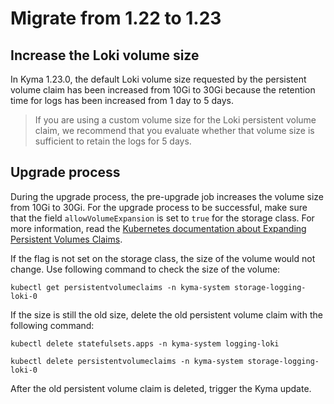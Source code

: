 # Migrate from 1.22 to 1.23

## Increase the Loki volume size
In Kyma 1.23.0, the default Loki volume size requested by the persistent volume claim has been increased from 10Gi to 30Gi because the retention time for logs has been increased from 1 day to 5 days. 

> If you are using a custom volume size for the Loki persistent volume claim, we recommend that you evaluate whether that volume size is sufficient to retain the logs for 5 days.

## Upgrade process
During the upgrade process, the pre-upgrade job increases the volume size from 10Gi to 30Gi. 
For the upgrade process to be successful, make sure that the field `allowVolumeExpansion` is set to `true` for the storage class. For more information, read the [Kubernetes documentation about Expanding Persistent Volumes Claims](https://kubernetes.io/docs/concepts/storage/persistent-volumes/#expanding-persistent-volumes-claims).

If the flag is not set on the storage class, the size of the volume would not change. Use following command to check the size of the volume:

```
kubectl get persistentvolumeclaims -n kyma-system storage-logging-loki-0
```
If the size is still the old size, delete the old persistent volume claim with the following command:

```
kubectl delete statefulsets.apps -n kyma-system logging-loki

kubectl delete persistentvolumeclaims -n kyma-system storage-logging-loki-0
```
After the old persistent volume claim is deleted, trigger the Kyma update.
